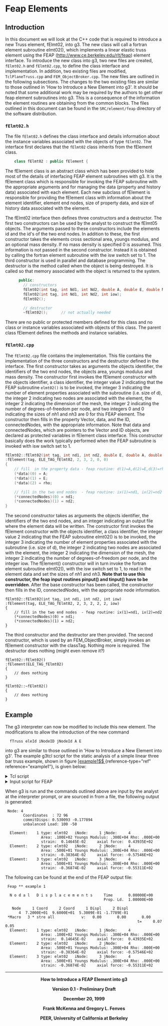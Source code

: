 # Feap Elements

## Introduction

In this document we will look at the C++ code that is required to
introduce a new Truss element, fElmt02, into g3. The new class will call
a fortran element subroutine elmt02(), which implements a linear elastic
truss element using the FEAP (http://www.ce.berkeley.edu/rlt/feap)
element interface. To introduce the new class into g3, two new files are
created, `fElmt02.h` and `fElmt02.cpp`, to define the class interface and
implementation. In addition, two existing files are modified,
`TclPlaneTruss.cpp` and `FEM_ObjectBroker.cpp`. The new files are outlined in
the following subsections. The changes to the two existing files are
similar to those outlined in 'How to Introduce a New Element into g3'.
It should be noted that some additional work may be required by the
authors to get other feap element subroutines into g3. This is a
consequence of the information the element routines are obtaining from
the common blocks. The files outlined in this document can be found in
the `SRC/element/feap` directory of the software distribution.

### `fElmt02.h`

The file `fElmt02.h` defines the class interface and details information
about the instance variables associated with the objects of type
`fElmt02`. The interface first declares that the `fElmt02` class inherits
from the fElement class.

```cpp
    class fElmt02 : public fElement {
```

The fElement class is an abstract class which has been provided to hide
most of the details of interfacing FEAP element subroutines with g3. It
is the fElement class which is responsible for invoking the FEAP
subroutine with the appropriate arguments and for managing the data
(property and history data) associated with each element. Each new
subclass of fElement is responsible for providing the fElement class
with information about the element identifier, element end nodes, size
of property data, and size of history data associated with the element.

The fElmt02 interface then defines three constructors and a destructor.
The first two constructors can be used by the analyst to construct the
fElmt05 objects. The arguments passed to these constructors include the
elements id and the id's of the two end nodes. In addition to these, the
first constructor takes the elements cross sectional area, youngs
modulus, and an optional mass density. If no mass density is specified
$0$ is assumed. This information is not passed in the second
constructor. Instead it is obtained by calling the fortran element
subroutine with the isw switch set to $1$. The third constructor is used
in parallel and database programming. The destructor is the method
called when the object is being destroyed. It is called so that memory
associated with the object is returned to the system.

```cpp
      public:
        // constructors
        fElmt02(int tag, int Nd1, int Nd2, double A, double E, double M =0.0);
        fElmt02(int tag, int Nd1, int Nd2, int iow);
        fElmt02();    

        // destructor
        ~fElmt02();      // not actually needed
```

There are no public or protected members defined for this class and no
class or instance variables associated with objects of this class. The
parent class fElement defines the methods and instance variables.

### `fElmt02.cpp`

The `fElmt02.cpp` file contains the implementation. This file contains the
implementation of the three constructors and the destructor defined in
the interface. The first constructor takes as arguments the objects
identifier, the identifiers of the two end nodes, the objects area,
youngs modulus and mass density. The constructor first invokes the
fElement constructor with the objects identifier, a class identifier,
the integer value $2$ indicating that the FEAP subroutine `elmt02()` is to
be invoked, the integer $3$ indicating the number of element properties
associated with the subroutine (i.e. size of d), the integer $2$
indicating two nodes are associated with the element, the integer $2$
indicating the dimension of the mesh, the integer $2$ indicating the
number of degrees-of-freedom per node, and two integers $0$ and $0$
indicating the sizes of $nh1$ and $nh3$ are $0$ for this FEAP element.
The constructor then fills in the property Vector, data, and the ID,
connectedNodes, with the appropriate information. Note that data and
connectedNodes, which are pointers to the Vector and ID objects, are
declared as protected variables in fElement class interface. This
constructor basically does the work typically performed when the FEAP
subroutine is invoked with isw switch set to $1$.

```cpp
fElmt02::fElmt02(int tag, int nd1, int nd2, double E, double A, double rho)
:fElement(tag, ELE_TAG_fElmt02, 2, 3, 2, 0, 0)
{
    // fill  in the property data - feap routine: d(1)=A,d(2)=E,d(3)=rho
    (*data)(0) = A;       
    (*data)(1) = E;
    (*data)(2) = rho;

    // fill in the two end nodes  - feap routine: ix(1)=nd1, ix(2)=nd2
    (*connectedNodes)(0) = nd1; 
    (*connectedNodes)(1) = nd2;   
}
```

The second constructor takes as arguments the objects identifier, the
identifiers of the two end nodes, and an integer indicating an output
file where the element data will be written. The constructor first
invokes the fElement constructor with the objects identifier, a class
identifier, the integer value $2$ indicating that the FEAP subroutine
elmt02() is to be invoked, the integer $3$ indicating the number of
element properties associated with the subroutine (i.e. size of d), the
integer $2$ indicating two nodes are associated with the element, the
integer $2$ indicating the dimension of the mesh, the integer $2$
indicating the number of degrees-of-freedom per node, and the integer
iow. The fElement() constructor will in turn invoke the fortran element
subroutine elmt02(), with the isw switch set to $1$, to read in the
element data and set the sizes of $nh1$ and $nh3$. **Note that to use
this constructor, the feap input routines pinput() and tinput() have to
be overridden**. After the base constructor has been called, the
constructor then fills in the ID, connectedNodes, with the appropriate
node information.

    fElmt02::fElmt02(int tag, int nd1, int nd2, int iow)
    :fElement(tag, ELE_TAG_fElmt02, 2, 3, 2, 2, 2, iow)
    {
        // fill in the two end nodes  - feap routine: ix(1)=nd1, ix(2)=nd2
        (*connectedNodes)(0) = nd1; 
        (*connectedNodes)(1) = nd2;   
    }

The third constructor and the destructor are then provided. The second
constructor, which is used by an FEM_ObjectBroker, simply invokes an
fElement constructor with the classTag. Nothing more is required. The
destructor does nothing (might even remove it?)

    fElmt02::fElmt02()
    :fElement(ELE_TAG_fElmt02)    
    {
        // does nothing
    }

    fElmt02::~fElmt02()
    {
        // does nothing
    }

## Example

The g3 interpreter can now be modified to include this new element. The
modifications to allow the introduction of the new command

      fTruss eleId iNodeID jNodeId A E

into g3 are similar to those outlined in 'How to Introduce a New Element
into g3'. The example g3tcl script for the static analysis of a simple
linear three bar truss example, shown in
figure [\[example1$$
](#example1){reference-type="ref"
reference="example1"}, is given below:

<details class="note"><summary>Tcl script</summary>

    #create the ModelBuilder object
    model Tcl2dTruss

    # build the model 

    # add nodes - command: node nodeId xCrd yCrd
    node 1   0.0  0.0
    node 2 144.0  0.0
    node 3 168.0  0.0
    node 4  72.0 96.0

    # add the fElmt02 elements - command: fTruss eleID node1 node2 A E
    fTruss 1 1 4 10.0 3000
    fTruss 2 2 4 5.0 3000
    fTruss 3 3 4 5.0 3000

    # set the boundary conditions - command: fix nodeID xResrnt? yRestrnt?
    fix 1 1 1 
    fix 2 1 1
    fix 3 1 1

    # apply the load - command: load nodeID xForce yForce
    load 4 100 -50

    # build the components for the analysis object
    system BandSPD
    constraints Plain
    integrator LoadControl 1
    algorithm Linear
    numberer RCM

    # create the analysis object 
    analysis Static 1

    # perform the analysis
    analyze

    # print the results at node 4 and at all elements
    print node 4
    print ele
</details>

<details class="note"><summary>Input script for FEAP</summary>

    Feap ** example 1
    4,3,2,2,2,2

    coordinates
    1 0   0.0  0.0
    2 0 144.0  0.0
    3 0 168.0  0.0
    4 0  72.0 96.0

    elements
    1 0 1 1 4
    2 0 2 2 4
    3 0 2 3 4

    boundary restraints
    1 0 1 1
    2 0 1 1
    3 0 1 1

    forces
    4 0 100.0 -50.0

    mate,1
    user,2
    10,3000,0

    mate,2
    user,2
    5,3000,0

    end

    batch
    tang,,1
    disp,,4
    stre,all
    end

    interactive

    stop

</details>

When g3 is run and the commands outlined above are input by the analyst
at the interpreter prompt, or are sourced in from a file, the following
output is generated:


     Node: 4
            Coordinates  : 72 96 
            commitDisps: 0.530093 -0.177894 
            unbalanced Load: 100 -50 

      Element:    1 type: elmt02   iNode:     1 jNode:     4
                    Area: .100E+02 Youngs Modulus: .300E+04 Rho: .000E+00
                    strain:  0.14645E-02     axial force:  0.43935E+02
      Element:    2 type: elmt02   iNode:     2 jNode:     4
                    Area: .500E+01 Youngs Modulus: .300E+04 Rho: .000E+00
                    strain: -0.38364E-02     axial force: -0.57546E+02
      Element:    3 type: elmt02   iNode:     3 jNode:     4
                    Area: .500E+01 Youngs Modulus: .300E+04 Rho: .000E+00
                    strain: -0.36874E-02     axial force: -0.55311E+02


The following can be found at the end of the FEAP output file:


     Feap ** example 1                                                             

      N o d a l   D i s p l a c e m e n t s     Time       0.00000E+00
                                                Prop. Ld.  1.00000E+00

       Node     1 Coord     2 Coord     1 Displ     2 Displ
          4  7.2000E+01  9.6000E+01  5.3009E-01 -1.7789E-01
     *Macro   3 * stre all            v:   0.00       0.00       0.00    
                                                               t=     0.07     0.05
      Element:    1 type: elmt02   iNode:     1 jNode:     4
                    Area: .100E+02 Youngs Modulus: .300E+04 Rho: .000E+00
                    strain:  0.14645E-02     axial force:  0.43935E+02
      Element:    2 type: elmt02   iNode:     2 jNode:     4
                    Area: .500E+01 Youngs Modulus: .300E+04 Rho: .000E+00
                    strain: -0.38364E-02     axial force: -0.57546E+02
      Element:    3 type: elmt02   iNode:     3 jNode:     4
                    Area: .500E+01 Youngs Modulus: .300E+04 Rho: .000E+00
                    strain: -0.36874E-02     axial force: -0.55311E+02


---------------------------------

<b><center>
How to Introduce a FEAP Element into g3

Version 0.1 - Preliminary Draft

December 20, 1999

Frank McKenna and Gregory L. Fenves

PEER, University of California at Berkeley
</center></b>

